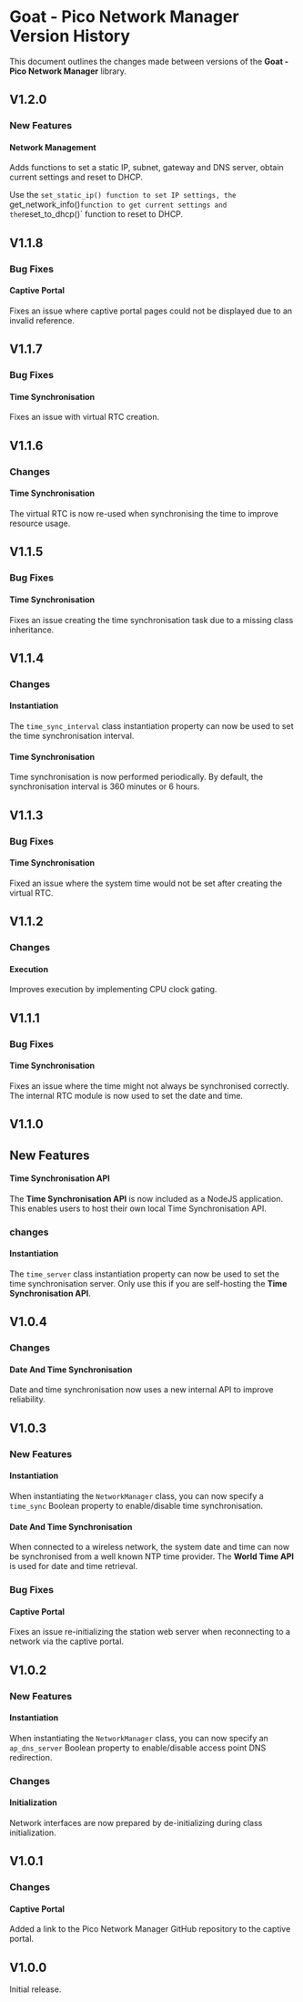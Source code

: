 # Goat - Pico Network Manager Version History

This document outlines the changes made between versions of the **Goat - Pico Network Manager** library.

## V1.2.0

### New Features

#### Network Management

Adds functions to set a static IP, subnet, gateway and DNS server, obtain current settings and reset to DHCP.

Use the `set_static_ip() function to set IP settings, the `get_network_info()` function to get current settings and the `reset_to_dhcp()` function to reset to DHCP.

## V1.1.8

### Bug Fixes

#### Captive Portal

Fixes an issue where captive portal pages could not be displayed due to an invalid reference.

## V1.1.7

### Bug Fixes

#### Time Synchronisation

Fixes an issue with virtual RTC creation.

## V1.1.6

### Changes

#### Time Synchronisation

The virtual RTC is now re-used when synchronising the time to improve resource usage.

## V1.1.5

### Bug Fixes

#### Time Synchronisation

Fixes an issue creating the time synchronisation task due to a missing class inheritance.

## V1.1.4

### Changes

#### Instantiation

The `time_sync_interval` class instantiation property can now be used to set the time synchronisation interval.

#### Time Synchronisation

Time synchronisation is now performed periodically. By default, the synchronisation interval is 360 minutes or 6 hours.

## V1.1.3

### Bug Fixes

#### Time Synchronisation

Fixed an issue where the system time would not be set after creating the virtual RTC.

## V1.1.2

### Changes

#### Execution

Improves execution by implementing CPU clock gating.

## V1.1.1

### Bug Fixes

#### Time Synchronisation

Fixes an issue where the time might not always be synchronised correctly. The internal RTC module is now used to set the date and time.

## V1.1.0

## New Features

#### Time Synchronisation API

The **Time Synchronisation API** is now included as a NodeJS application. This enables users to host their own local Time Synchronisation API.

### changes

#### Instantiation

The `time_server` class instantiation property can now be used to set the time synchronisation server. Only use this if you are self-hosting the **Time Synchronisation API**.

## V1.0.4

### Changes

#### Date And Time Synchronisation

Date and time synchronisation now uses a new internal API to improve reliability.

## V1.0.3

### New Features

#### Instantiation

When instantiating the `NetworkManager` class, you can now specify a `time_sync` Boolean property to enable/disable time synchronisation.

#### Date And Time Synchronisation

When connected to a wireless network, the system date and time can now be synchronised from a well known NTP time provider. The **World Time API** is used for date and time retrieval.

### Bug Fixes

#### Captive Portal

Fixes an issue re-initializing the station web server when reconnecting to a network via the captive portal.

## V1.0.2

### New Features

#### Instantiation

When instantiating the `NetworkManager` class, you can now specify an `ap_dns_server` Boolean property to enable/disable access point DNS redirection.

### Changes

#### Initialization

Network interfaces are now prepared by de-initializing during class initialization.

## V1.0.1

### Changes

#### Captive Portal

Added a link to the Pico Network Manager GitHub repository to the captive portal.

## V1.0.0

Initial release.

